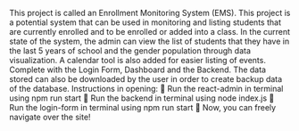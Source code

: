 This project is called an Enrollment Monitoring System (EMS). This project is a potential system that can be used in monitoring and listing students that are currently enrolled and to be enrolled or added into a class. In the current state of the system, the admin can view the list of students that they have in the last 5 years of school and the gender population through data visualization. A calendar tool is also added for easier listing of events.  Complete with the Login Form, Dashboard and the Backend. The data stored can also be downloaded by the user in order to create backup data of the database.
Instructions in opening:
	Run the react-admin in terminal using npm run start
	Run the backend in terminal using node index.js
	Run the login-form in terminal using npm run start
	Now, you can freely navigate over the site!
